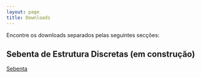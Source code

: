 ```yaml
---
layout: page
title: Downloads
---
```


Encontre os downloads separados pelas seguintes secções:


## Sebenta de Estrutura Discretas (em construção)

<a href="https://github.com/discretos/sebenta/blob/master/main.pdf">Sebenta</a>